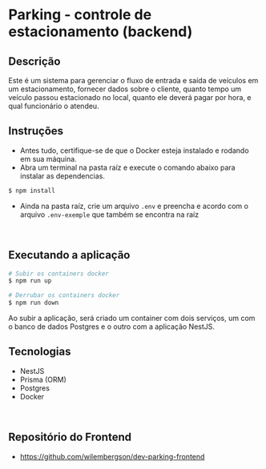 # Parking - controle de estacionamento (backend)

## Descrição

Este é um sistema para gerenciar o fluxo de entrada e saída de veículos em um estacionamento, fornecer dados sobre o cliente, quanto tempo um veículo passou estacionado no local, quanto ele deverá pagar por hora, e qual funcionário o atendeu.
</br>

## Instruções
- Antes tudo, certifique-se de que o Docker esteja instalado e rodando em sua máquina.
- Abra um terminal na pasta raíz e execute o comando abaixo para instalar as dependencias.

```bash
$ npm install
```
- Ainda na pasta raíz, crie um arquivo ```.env``` e preencha e acordo com o arquivo ```.env-exemple``` que também se encontra na raíz
</br>

## Executando a aplicação

```bash
# Subir os containers docker
$ npm run up

# Derrubar os containers docker
$ npm run down
```
Ao subir a aplicação, será criado um container com dois serviços, um com o banco de dados Postgres e o outro com a aplicação NestJS.
</br>

## Tecnologias
- NestJS
- Prisma (ORM)
- Postgres
- Docker
</br>

## Repositório do Frontend
- https://github.com/wilembergson/dev-parking-frontend